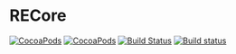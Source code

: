 # RECore

[![CocoaPods](https://img.shields.io/cocoapods/p/RECore.svg?style=flat)](https://cocoapods.org/pods/RECore)
[![CocoaPods](https://img.shields.io/cocoapods/v/RECore.svg?style=flat)](https://cocoapods.org/pods/RECore)
[![Build Status](https://travis-ci.org/OlehKulykov/RECore.svg)](https://travis-ci.org/OlehKulykov/RECore)
[![Build status](https://ci.appveyor.com/api/projects/status/ng736pqrsb6ypo6t?svg=true)](https://ci.appveyor.com/project/OlehKulykov/recore)
